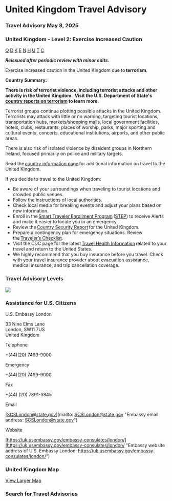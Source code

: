 # United Kingdom Travel Advisory

### Travel Advisory May 8, 2025

### United Kingdom - Level 2: Exercise Increased Caution

[O](javascript:void(0); "Tool Tip: Other")
[D](javascript:void(0); "Tool Tip: Wrongful Detention")
[K](javascript:void(0); "Tool Tip: Kidnap and Hostage")
[E](javascript:void(0); "Tool Tip: Event")
[N](javascript:void(0); "Tool Tip: Disaster")
[H](javascript:void(0); "Tool Tip: Health")
[U](javascript:void(0); "Tool Tip: Civil Unrest")
[T](javascript:void(0); "Tool Tip: Terrorism")
[C](javascript:void(0); "Tool Tip: Crimes")

***Reissued after periodic review with minor edits.***

Exercise increased caution in the United Kingdom due to **terrorism**.

**Country Summary:**

**There is risk of terrorist violence, including terrorist attacks and other activity in the United Kingdom.  Visit the U.S. Department of State's [country reports on terrorism](https://www.state.gov/country-reports-on-terrorism/) to learn more.**

Terrorist groups continue plotting possible attacks in the United Kingdom.  Terrorists may attack with little or no warning, targeting tourist locations, transportation hubs, markets/shopping malls, local government facilities, hotels, clubs, restaurants, places of worship, parks, major sporting and cultural events, concerts, educational institutions, airports, and other public areas.

There is also risk of isolated violence by dissident groups in Northern Ireland, focused primarily on police and military targets.

Read the [country information page](https://travel.state.gov/content/travel/en/international-travel/International-Travel-Country-Information-Pages/UnitedKingdom.html) for additional information on travel to the United Kingdom.

If you decide to travel to the United Kingdom:

* Be aware of your surroundings when traveling to tourist locations and crowded public venues.
* Follow the instructions of local authorities.
* Check local media for breaking events and adjust your plans based on new information.
* Enroll in the [Smart Traveler Enrollment Program](https://step.state.gov/step/) ([STEP](https://step.state.gov/step/)) to receive Alerts and make it easier to locate you in an emergency.
* Review the [Country Security Report](https://www.osac.gov/Country/UnitedKingdom/Detail) for the United Kingdom.
* Prepare a contingency plan for emergency situations. Review the [Traveler’s Checklist](https://travel.state.gov/content/travel/en/international-travel/before-you-go/travelers-checklist.html).
* Visit the CDC page for the latest [Travel Health Information](https://wwwnc.cdc.gov/travel/destinations/traveler/none/united-kingdom?s_cid=ncezid-dgmq-travel-single-001) related to your travel and return to the United States.
* We highly recommend that you buy insurance before you travel. Check with your travel insurance provider about evacuation assistance, medical insurance, and trip cancellation coverage.

### Travel Advisory Levels

[![](/content/dam/NEWTravelAssets/images/travel-levelv1.svg)](/content/travel/en/international-travel/before-you-go/about-our-new-products.html "Travel Advisory Levels")

### Assistance for U.S. Citizens

U.S. Embassy London

33 Nine Elms Lane  
London, SW11 7US  
United Kingdom

Telephone

+(44)(20) 7499-9000

Emergency

+(44)(20) 7499-9000

Fax

+(44) (20) 7891-3845

Email

[SCSLondon@state.gov](mailto: SCSLondon@state.gov "Embassy email address: SCSLondon@state.gov")

Website

[https://uk.usembassy.gov/embassy-consulates/london/](https://uk.usembassy.gov/embassy-consulates/london/ "Embassy website address of U.S. Embassy London: https://uk.usembassy.gov/embassy-consulates/london/")

### United Kingdom Map

[View Larger Map](https://travelmaps.state.gov/TSGMap/?extent=-16.865661189,49.339144587,12.903724695,59.430346352 "Map of United Kingdom")



### Search for Travel Advisories